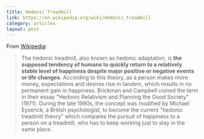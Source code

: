 ```yaml
---
title: Hedonic Treadmill
link: https://en.wikipedia.org/wiki/Hedonic_treadmill
category: articles
layout: post
---
```


From [Wikipedia][1]:

> The hedonic treadmill, also known as hedonic adaptation, is **the supposed
> tendency of humans to quickly return to a relatively stable level of happiness
> despite major positive or negative events or life changes**. According to
> this theory, as a person makes more money, expectations and desires rise in
> tandem, which results in no permanent gain in happiness. Brickman and Campbell
> coined the term in their essay "Hedonic Relativism and Planning the Good
> Society" (1971). During the late 1990s, the concept was modified by Michael
> Eysenck, a British psychologist, to become the current "hedonic treadmill
> theory" which compares the pursuit of happiness to a person on a treadmill,
> who has to keep working just to stay in the same place.

[1]: https://en.wikipedia.org/wiki/Hedonic_treadmill
